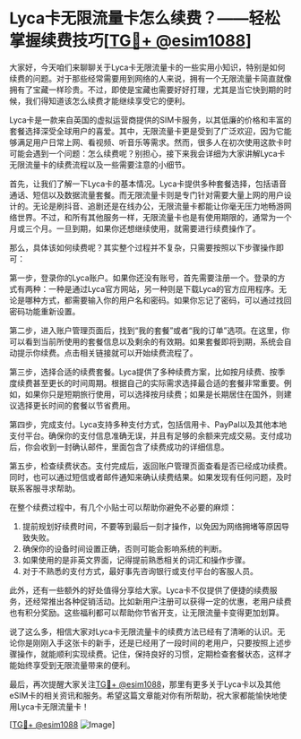 # Lyca卡无限流量卡怎么续费？——轻松掌握续费技巧[[TG💪+ @esim1088](https://t.me/s/esim1088)]

大家好，今天咱们来聊聊关于Lyca卡无限流量卡的一些实用小知识，特别是如何续费的问题。对于那些经常需要用到网络的人来说，拥有一个无限流量卡简直就像拥有了宝藏一样珍贵。不过，即使是宝藏也需要好好打理，尤其是当它快到期的时候，我们得知道该怎么续费才能继续享受它的便利。

Lyca卡是一款来自英国的虚拟运营商提供的SIM卡服务，以其低廉的价格和丰富的套餐选择深受全球用户的喜爱。其中，无限流量卡更是受到了广泛欢迎，因为它能够满足用户日常上网、看视频、听音乐等需求。然而，很多人在初次使用这款卡时可能会遇到一个问题：怎么续费呢？别担心，接下来我会详细为大家讲解Lyca卡无限流量卡的续费流程以及一些需要注意的小细节。

首先，让我们了解一下Lyca卡的基本情况。Lyca卡提供多种套餐选择，包括语音通话、短信以及数据流量套餐。而无限流量卡则是专门针对需要大量上网的用户设计的。无论是刷抖音、追剧还是在线办公，无限流量卡都能让你毫无压力地畅游网络世界。不过，和所有其他服务一样，无限流量卡也是有使用期限的，通常为一个月或三个月。一旦到期，如果你还想继续使用，就需要进行续费操作了。

那么，具体该如何续费呢？其实整个过程并不复杂，只需要按照以下步骤操作即可：

第一步，登录你的Lyca账户。如果你还没有账号，首先需要注册一个。登录的方式有两种：一种是通过Lyca官方网站，另一种则是下载Lyca的官方应用程序。无论是哪种方式，都需要输入你的用户名和密码。如果你忘记了密码，可以通过找回密码功能重新设置。

第二步，进入账户管理页面后，找到“我的套餐”或者“我的订单”选项。在这里，你可以看到当前所使用的套餐信息以及剩余的有效期。如果套餐即将到期，系统会自动提示你续费。点击相关链接就可以开始续费流程了。

第三步，选择合适的续费套餐。Lyca提供了多种续费方案，比如按月续费、按季度续费甚至更长的时间周期。根据自己的实际需求选择最合适的套餐非常重要。例如，如果你只是短期旅行使用，可以选择按月续费；如果是长期居住在国外，则建议选择更长时间的套餐以节省费用。

第四步，完成支付。Lyca支持多种支付方式，包括信用卡、PayPal以及其他本地支付平台。确保你的支付信息准确无误，并且有足够的余额来完成交易。支付成功后，你会收到一封确认邮件，里面包含了续费成功的详细信息。

第五步，检查续费状态。支付完成后，返回账户管理页面查看是否已经成功续费。同时，也可以通过短信或者邮件通知来确认续费结果。如果发现有任何问题，及时联系客服寻求帮助。

在整个续费过程中，有几个小贴士可以帮助你避免不必要的麻烦：

1. 提前规划好续费时间，不要等到最后一刻才操作，以免因为网络拥堵等原因导致失败。
2. 确保你的设备时间设置正确，否则可能会影响系统的判断。
3. 如果使用的是非英文界面，记得提前熟悉相关的词汇和操作步骤。
4. 对于不熟悉的支付方式，最好事先咨询银行或支付平台的客服人员。

此外，还有一些额外的好处值得分享给大家。Lyca卡不仅提供了便捷的续费服务，还经常推出各种促销活动。比如新用户注册可以获得一定的优惠，老用户续费也有积分奖励。这些福利都可以帮助你节省开支，让无限流量卡变得更加划算。

说了这么多，相信大家对Lyca卡无限流量卡的续费方法已经有了清晰的认识。无论你是刚刚入手这张卡的新手，还是已经用了一段时间的老用户，只要按照上述步骤操作，就能顺利实现续费。记住，保持良好的习惯，定期检查套餐状态，这样才能始终享受到无限流量带来的便利。

最后，再次提醒大家关注[TG💪+ @esim1088](https://t.me/s/esim1088)，那里有更多关于Lyca卡以及其他eSIM卡的相关资讯和服务。希望这篇文章能对你有所帮助，祝大家都能愉快地使用Lyca卡无限流量卡！

[[TG💪+ @esim1088](https://t.me/s/esim1088) ![Image](https://i.postimg.cc/4NQfJmqS/Snipaste-2025-05-13-00-14-12.png)]